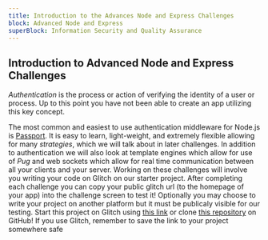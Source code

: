```yaml
---
title: Introduction to the Advances Node and Express Challenges
block: Advanced Node and Express
superBlock: Information Security and Quality Assurance
---
```

## Introduction to Advanced Node and Express Challenges

*Authentication* is the process or action of verifying the identity of a user or process. Up to this point you have not been able to create an app utilizing this key concept.

The most common and easiest to use authentication middleware for Node.js is [Passport](http://passportjs.org/). It is easy to learn, light-weight, and extremely flexible allowing for many *strategies*, which we will talk about in later challenges. In addition to authentication we will also look at template engines which allow for use of *Pug* and web sockets which allow for real time communication between all your clients and your server. Working on these challenges will involve you writing your code on Glitch on our starter project. After completing each challenge you can copy your public glitch url (to the homepage of your app) into the challenge screen to test it! Optionally you may choose to write your project on another platform but it must be publicaly visible for our testing.
Start this project on Glitch using [this link](https://glitch.com/#!/import/github/freeCodeCamp/boilerplate-advancednode/) or clone [this repository](https://github.com/freeCodeCamp/boilerplate-advancednode/) on GitHub! If you use Glitch, remember to save the link to your project somewhere safe
